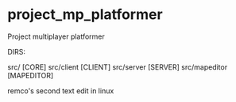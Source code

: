 project_mp_platformer
=====================

Project multiplayer platformer


DIRS:

src/ 			[CORE]
src/client 		[CLIENT]
src/server 		[SERVER]
src/mapeditor	[MAPEDITOR]



remco's second text edit in linux